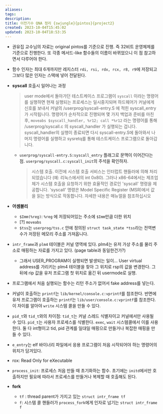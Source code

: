 ```yaml
---
aliases: 
tags: 
description:
title: 이전기수 QNA 정리 {swjungle}{pintos}{project2}
created: 2023-10-04T15:45:02
updated: 2023-10-04T18:53:35
---
```

- 권유집 교수님의 자료는 original pintos를 기준으로 진행. 즉 32비트 운영체제를 기준으로 진행한다. 또 각종 메서드-like 함수들의 이름이 바뀌었으니 이 점 참고하면서 다루어야 한다.
- 함수 인자는 최대 6개까지만 레지스터 `rdi, rsi, rdx, rcx, r8, r9`에 저장되고 그보다 많은 인자는 스택에 넣어 전달된다.

- **syscall** 호출시 일어나는 과정

	> user mode에서 돌아가던 테스트케이스 프로그램이 `syscall` 이라는 명령어를 실행하면 현재 실행되는 프로세스는 일시중지되며 하드웨어가 커널에게 신호를 보내서 커널의 /userprog/syscall-entry.S 에 적힌 syscall_entry가 시작됩니다. 명령어가 순차적으로 진행되며 몇 가지 백업과 준비를 마친 후, `moveabs $syscall_handler, %r12; call *%r12` 라는 명령어를 통해 /userprog/syscall.c 의 syscall_handler 가 실행되는 겁니다. syscall_handler의 실행이 종료되면 다시 syscall-entry.S에 돌아와서 나머지 명령어를 실행하고 sysretq를 통해 테스트케이스 프로그램으로 돌아갑니다.

	- `userprog/syscall-entry.S:syscall_entry` 플래그로 문맥이 이어간다는 점. `userprog/syscall.c:syscall_init`의 주석을 확인하자.

		> 시스템 호출. 이전에 시스템 호출 서비스는 인터럽트 핸들러에 의해 처리되었습니다 (예: 리눅스에서의 int 0x80). 그러나 x86-64에서는 제조업체가 시스템 호출을 요청하기 위한 효율적인 경로인 'syscall' 명령을 제공합니다. 'syscall' 명령은 Model Specific Register (MSR)에서 값을 읽는 방식으로 작동합니다. 자세한 내용은 매뉴얼을 참조하십시오

- **어셈블리**
	- `$Imm(%reg)`: `%reg` 에 저장되어있는 주소에 `$Imm`만큼 더한 위치
	- [?] `moveabs`
	- `$tss`는 `userprog/tss.c` 안에 정의된 `struct task_state *tss`라는 전역변수가 저장된 메모리 주소를 가져옵니다.
 
- `intr_frame`과 `plm4` 테이블은 커널 영역에 있다. plm4는 유저 가상 주소를 물리 주소로 매핑하는 자료를 가지고 있다. (page table과 동일한건가?)
	- 그래서 USER_PROGRAM이 실행되면 발생되는 일이... User virtual address를 가리키는 plm4 테이블을 찾아 그 위치로 rsp의 값을 변경한다. 그 뒤에 rip 값을 유저 프로그램 첫 위치로 옮긴 뒤 usermode로 실행.
 
- 프로그램에서 처음 실행되는 함수는 리턴 주소가 없어서 fake address를 넣는다.
- 커널이 호출하는 `printf`는 `lib/kernel/console.c:vprintf`를 참조한다. 반면에 유저 프로그램이 호출하는 `printf`는 `lib/user/console.c:vprintf`를 참조한다. 이 차이를 알아야 `write` 시스템 콜을 만들 수 있다.
- `pid_t`와 `tid_t`와의 차이점: `tid_t`는 커널 스레드 식별자이고 커널에서만 사용될 수 있다. `pid_t`는 사용자 프로세스를 식별한다. `exec`, `wait` 시스템콜에서 이를 사용한다. 둘 다 int형이고 tid, pid 관계를 일대일 매핑으로 만들거나 복잡한 매핑을 만들 수 있다.
- `e_entry`는 elf 바이너리 파일에서 응용 프로그램이 처음 시작되어야 하는 명령어의 위치가 담겨있다.
- rox: Read Only for eXecutable
- `process_init`: 프로세스 처음 만들 때 초기화하는 함수. 초기에는 `initd`에서만 호출하지만 필요에 따라서 프로세스를 만들거나 복제할 때 호출해도 된다.

- **fork**
	- `tf` : thread parent가 가지고 있는 `struct intr_frame tf`
	- `f`: 시스템 콜 핸들러가 `process_fork`에게 인자로 넘기는 `struct intr_frame f`
